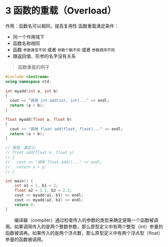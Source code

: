 
&emsp;
# 3 函数的重载（Overload）
作用：函数名可以相同，提高复用性
函数重载满足条件：
- 同一个作用域下
- 函数名称相同
- 函数 `参数类型不同` 或者 `参数个数不同` 或者 `参数顺序不同`
- 跟返回值、形参的名字没有关系

>函数重载的例子
```c++
#include <iostream>
using namespace std;
 
int myadd(int a, int b)
{
  cout << "调用 int add(int, int)..." << endl;
  return (a + b);
}

float myadd(float a, float b)
{
  cout << "调用 float add(float, float)..." << endl;
  return (a + b);
}

// 报错：重定义
// float add(float x, float y)
// {
//   cout << "调用 float add()..." << endl;
//   return x + y;
// }

int main() {
    int a1 = 1, b1 = 2;
    float a2 = 1.1, b2 = 2.2;
    cout << myadd(a1, b1) << endl;
    cout << myadd(a2, b2) << endl;
    return 0;
}
```


&emsp;&emsp;编译器（compiler）通过检查传入的参数的类型来确定是略一个函数被调用。如果调用传入的是两个整数参数，那么原型定义中有两个整型（int）参量的函数被调再。如果传入的是两个浮点数，那么原型定义中有两个浮点型（float）参量的函数被调用。


